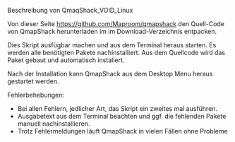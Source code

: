 Beschreibung von QmaqShack_VOID_Linux

Von dieser Seite https://github.com/Maproom/qmapshack den Quell-Code von QmapShack herunterladen im im Download-Verzeichnis entpacken.

Dies Skript ausfügbar machen und aus dem Terminal heraus starten.
Es werden alle benötigten Pakete nachinstalliert.
Aus dem Quellcode wird das Paket gebaut und automatisch instaliert.

Nach der Installation kann QmapShack aus dem Desktop Menu heraus gestartet werden.

Fehlerbehebungen:
- Bei allen Fehlern, jedlicher Art, das Skript ein zweites mal ausführen.
- Ausgabetext aus dem Terminal beachten und ggf. die fehlenden Pakete manuell nachinstallieren.
- Trotz Fehlermeldungen läuft QmapShack in vielen Fällen ohne Probleme
  
